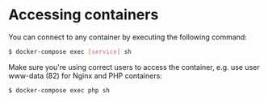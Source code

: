# Accessing containers

You can connect to any container by executing the following command:
```bash
$ docker-compose exec [service] sh
```

Make sure you're using correct users to access the container, e.g. use user www-data (82) for Nginx and PHP containers:
```bash
$ docker-compose exec php sh
``` 

